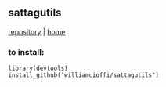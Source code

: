 ## sattagutils

[repository](https://github.com/williamcioffi/sattagutils) | [home](https://williamcioffi.github.io)

### to install:
```{r}
library(devtools)
install_github("williamcioffi/sattagutils")
```
